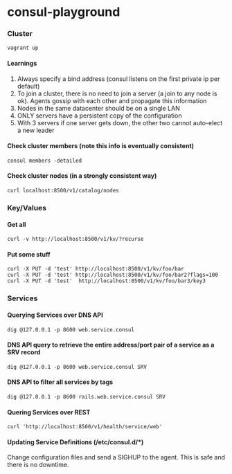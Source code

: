 # consul-playground

### Cluster

	vagrant up

#### Learnings

1. Always specify a bind address (consul listens on the first private ip per default)
2. To join a cluster, there is no need to join a server (a join to any node is ok). Agents gossip with each other and propagate this information
3. Nodes in the same datacenter should be on a single LAN
4. ONLY servers have a persistent copy of the configuration
5. With 3 servers if one server gets down, the other two cannot auto-elect a new leader

#### Check cluster members (note this info is eventually consistent)
	consul members -detailed

#### Check cluster nodes (in a strongly consistent way)
	curl localhost:8500/v1/catalog/nodes

### Key/Values

#### Get all

	curl -v http://localhost:8500/v1/kv/?recurse

#### Put some stuff

	curl -X PUT -d 'test' http://localhost:8500/v1/kv/foo/bar
    curl -X PUT -d 'test' http://localhost:8500/v1/kv/foo/bar2?flags=100
	curl -X PUT -d 'test'  http://localhost:8500/v1/kv/foo/bar3/key3   

### Services

#### Querying Services over DNS API
	dig @127.0.0.1 -p 8600 web.service.consul

#### DNS API query to retrieve the entire address/port pair of a service as a SRV record
	dig @127.0.0.1 -p 8600 web.service.consul SRV

#### DNS API to filter all services by tags
	dig @127.0.0.1 -p 8600 rails.web.service.consul SRV

#### Quering Services over REST
	curl 'http://localhost:8500/v1/health/service/web'

#### Updating Service Definitions (/etc/consul.d/*)
Change configuration files and send a SIGHUP to the agent. This is safe and there is no downtime. 
	
